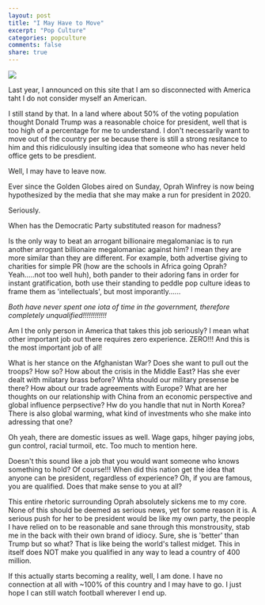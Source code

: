 ```yaml
---
layout: post
title: "I May Have to Move"
excerpt: "Pop Culture"
categories: popculture
comments: false
share: true
---
```


![](http://americanlookout.com/wp-content/uploads/2017/03/20081105_tows_election1_600x411.jpg)



Last year, I announced on this site that I am so disconnected with America taht I do not consider myself an American. 


I still stand by that. In a land where about 50% of the voting population thought Donald Trump was a reasonable choice for president, well that is too high of a percentage for me to understand. I don't necessarily want to move out of the country per se because there is still a strong resitance to him and this ridiculously insulting idea that someone who has never held office gets to be presdient.

Well, I may have to leave now.


Ever since the Golden Globes aired on Sunday, Oprah Winfrey is now being hypothesized by the media that she may make a run for president in 2020. 


Seriously.



When has the Democratic Party substituted reason for madness?




Is the only way to beat an arrogant billionaire megalomaniac is to run another arrogant billionaire megalomaniac against him? I mean they are more similar than they are different. For example, both advertise giving to charities for simple PR (how are the schools in Africa going Oprah? Yeah.....not too well huh), both pander to their adoring fans in order for instant gratification, both use their standing to peddle pop culture ideas to frame them as 'intellectuals', but most imporantly......


*Both have never spent one iota of time in the government, therefore completely unqualified!!!!!!!!!!!!*


Am I the only person in America that takes this job seriously? I mean what other important job out there requires zero experience. ZERO!!! And this is the most important job of all! 


What is her stance on the Afghanistan War? Does she want to pull out the troops? How so? How about the crisis in the Middle East? Has she ever dealt with milatary brass before? Whta should our military presense be there? How about our trade agreements with Europe? What are her thoughts on our relationship with China from an economic perspective and global influence perpsective? Hw do you handle that nut in North Korea? There is also global warming, what kind of investments who she make into adressing that one?


Oh yeah, there are domestic issues as well. Wage gaps, hihger paying jobs, gun control, racial turmoil, etc. Too much to mention here.


Doesn't this sound like a job that you would want someone who knows something to hold? Of course!!! When did this nation get the idea that anyone can be president, regardless of experience? Oh, if you are famous, you are qualified. Does that make sense to you at all?




This entire rhetoric surrounding Oprah absolutely sickens me to my core. None of this should be deemed as serious news, yet for some reason it is. A serious push for her to be president would be like my own party, the people I have relied on to be reasonable and sane through this monstrousity, stab me in the back with their own brand of idiocy. Sure, she is 'better' than Trump but so what? That is like being the world's tallest midget. This in itself does NOT make you qualified in any way to lead a country of 400 million.




If this actually starts becoming a reality, well, I am done. I have no connection at all with ~100% of this country and I may have to go. I just hope I can still watch football wherever I end up.


 














